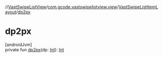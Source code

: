 //[VastSwipeListView](../../../index.md)/[com.gcode.vastswipelistview.view](../index.md)/[VastSwipeListItemLayout](index.md)/[dp2px](dp2px.md)

# dp2px

[androidJvm]\
private fun [dp2px](dp2px.md)(dp: [Int](https://kotlinlang.org/api/latest/jvm/stdlib/kotlin/-int/index.html)): [Int](https://kotlinlang.org/api/latest/jvm/stdlib/kotlin/-int/index.html)
